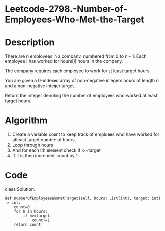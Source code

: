 # Leetcode-2798.-Number-of-Employees-Who-Met-the-Target
# Description
There are n employees in a company, numbered from 0 to n - 1. Each employee i has worked for hours[i] hours in the company.

The company requires each employee to work for at least target hours.

You are given a 0-indexed array of non-negative integers hours of length n and a non-negative integer target.

Return the integer denoting the number of employees who worked at least target hours.
# Algorithm
1. Create a variable count to keep track of emploees who have worked for atleast target number of hours.
2. Loop through hours
3. And for each ith element check if i>=target
4. If it is then increment count by 1 .
# Code
class Solution:

    def numberOfEmployeesWhoMetTarget(self, hours: List[int], target: int) -> int:
        count=0
        for h in hours:
            if h>=target:
                count+=1
        return count
